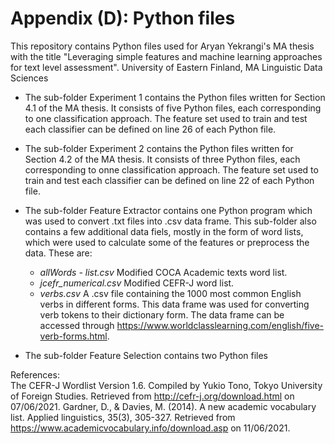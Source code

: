 # Appendix (D): Python files

This repository contains Python files used for Aryan Yekrangi's MA thesis with the title "Leveraging simple features and machine learning approaches for text level assessment".
University of Eastern Finland, MA Linguistic Data Sciences

- The sub-folder Experiment 1 contains the Python files written for Section 4.1 of the MA thesis. It consists of five Python files, each corresponding to one classification approach. The feature set used to train and test each classifier can be defined on line 26 of each Python file.

- The sub-folder Experiment 2 contains the Python files written for Section 4.2 of the MA thesis. It consists of three Python files, each corresponding to onne classification approach. The feature set used to train and test each classifier can be defined on line 22 of each Python file.

- The sub-folder Feature Extractor contains one Python program which was used to convert .txt files into .csv data frame. This sub-folder also contains a few   additional data fiels, mostly in the form of word lists, which were used to calculate some of the features or preprocess the data. These are:
  - <i>allWords - list.csv</i>    Modified COCA Academic texts word list.
  - <i>jcefr_numerical.csv</i>    Modified CEFR-J word list.
  - <i>verbs.csv</i>              A .csv file containing the 1000 most common English verbs in different forms. This data frame was used for converting verb tokens to their dictionary form. The data frame can be accessed through https://www.worldclasslearning.com/english/five-verb-forms.html.

- The sub-folder Feature Selection contains two Python files

References: </br>
The CEFR-J Wordlist Version 1.6. Compiled by Yukio Tono, Tokyo University of Foreign Studies. Retrieved from http://cefr-j.org/download.html on 07/06/2021.
Gardner, D., & Davies, M. (2014). A new academic vocabulary list. Applied linguistics, 35(3), 305-327. Retrieved from https://www.academicvocabulary.info/download.asp on 11/06/2021.
